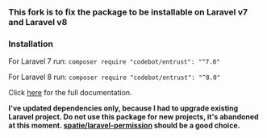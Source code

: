### This fork is to fix the package to be installable on Laravel v7 and Laravel v8

### Installation

For Laravel 7 run:
`composer require "codebot/entrust": "^7.0"`

For Laravel 8 run:
`composer require "codebot/entrust": "^8.0"`

Click [here](https://github.com/Zizaco/entrust/blob/master/README.md) for the full documentation.

**I've updated dependencies only, because I had to upgrade existing Laravel project. Do not use this package for new projects, it's abandoned at this moment. [spatie/laravel-permission](https://github.com/spatie/laravel-permission) should be a good choice.**